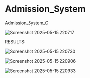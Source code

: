 # Admission_System
Admission_System_C

![Screenshot 2025-05-15 220717](https://github.com/user-attachments/assets/7b856e51-c3d8-47b3-8d81-29bfe3a9d133)

RESULTS:

![Screenshot 2025-05-15 220730](https://github.com/user-attachments/assets/9dc28ab6-0a69-4454-9207-eeca6235e6ca)

![Screenshot 2025-05-15 220906](https://github.com/user-attachments/assets/838d31f9-4ef1-4d16-94e9-0845280c6af3)

![Screenshot 2025-05-15 220933](https://github.com/user-attachments/assets/df68aa26-06fe-4128-a778-566a0e926a2a)
